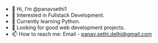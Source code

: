 - 👋 Hi, I’m @panavsethi1
- 👀 Interested in Fullstack Development.
- 🌱 Currently learning Python. 
- 💞️ Looking for good web development projects.
- 📫 How to reach me: Email - panav.sethi.delhi@gmail.com

<!---
panavsethi1/panavsethi1 is a ✨ special ✨ repository because its `README.md` (this file) appears on your GitHub profile.
You can click the Preview link to take a look at your changes.
--->
